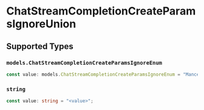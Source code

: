 # ChatStreamCompletionCreateParamsIgnoreUnion


## Supported Types

### `models.ChatStreamCompletionCreateParamsIgnoreEnum`

```typescript
const value: models.ChatStreamCompletionCreateParamsIgnoreEnum = "Mancer";
```

### `string`

```typescript
const value: string = "<value>";
```

